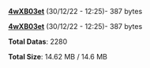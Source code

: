 [**4wXB03et**](/data/4wXB03et.txt) (30/12/22 - 12:25)- 387 bytes

[**4wXB03et**](/data/4wXB03et.txt) (30/12/22 - 12:25)- 387 bytes

**Total Datas**: 2280

**Total Size**: 14.62 MB / 14.6 MB